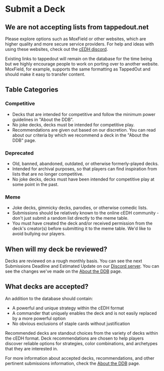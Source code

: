 # Submit a Deck 
## We are not accepting lists from tappedout.net
Please explore options such as MoxField or other websites, which are higher quality and more secure service providers. For help and ideas with using these websites, check out the [cEDH discord](discord.gg/cedh).  
  
Existing links to tappedout will remain on the database for the time being but we highly encourage people to work on porting over to another website. MoxField, for example, supports the same formatting as TappedOut and should make it easy to transfer content.  

## Table Categories
### Competitive  
- Decks that are intended for competitive and follow the minimum power guidelines in "About the DDB".
- No joke decks, decks must be intended for competitive play.
- Recommendations are given out based on our discretion. You can read about our criteria by which we recommend a deck in the "About the DDB" page.
### Deprecated  
- Old, banned, abandoned, outdated, or otherwise formerly-played decks.
- Intended for archival purposes, so that players can find inspiration from lists that are no longer competitive.
- No joke decks, decks must have been intended for competitive play at some point in the past.
### Meme  
- Joke decks, gimmicky decks, parodies, or otherwise comedic lists.
- Submissions should be relatively known to the online cEDH community - don't just submit a random list directly to the meme table.
- You must have created the deck and/or received permission from the deck's creator(s) before submitting it to the meme table. We'd like to avoid bullying our players.  
  
## When will my deck be reviewed?
Decks are reviewed on a rough monthly basis. You can see the next Submissions Deadline and Estimated Update on our [Discord server](https://discord.gg/BXPyu2P). You can see the changes we've made on the [About the DDB](/about) page.  
  
## What decks are accepted?
An addition to the database should contain:
- A powerful and unique strategy within the cEDH format
- A commander that uniquely enables the deck and is not easily replaced by a more powerful option
- No obvious exclusions of staple cards without justification
  
Recommended decks are standout choices from the variety of decks within the cEDH format. Deck recommendations are chosen to help players discover reliable options for strategies, color combinations, and archetypes that they are interested in.  
  
For more information about accepted decks, recommendations, and other pertinent submissions information, check the [About the DDB](/about) page.